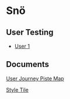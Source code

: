 # Snö

## User Testing

- [User 1](http://tim-davidson.com/sno/current-user-testing-1.pdf)

## Documents

[User Journey Piste Map](http://tim-davidson.com/sno/user-journey.pdf)

[Style Tile](http://tim-davidson.com/sno/style-tile.pdf)
